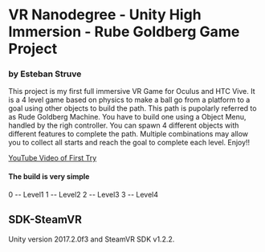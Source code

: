 # VR Nanodegree - Unity High Immersion - Rube Goldberg Game Project
### by Esteban Struve

This project is my first full immersive VR Game for Oculus and HTC Vive.
It is a 4 level game based on physics to make a ball go from a platform to a goal using other objects to build the path.
This path is pupolarly referred to as Rude Goldberg Machine. You have to build one using a Object Menu, handled by the righ controller.
You can spawn 4 different objects with different features to complete the path.
Multiple combinations may allow you to collect all starts and reach the goal to complete each level.
Enjoy!!

[YouTube Video of First Try](https://youtu.be/8BRbnBr1ReQ)

#### The build is very simple
0 -- Level1
1 -- Level2
2 -- Level3
3 -- Level4

## SDK-SteamVR

Unity version 2017.2.0f3 and SteamVR SDK v1.2.2.

